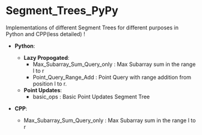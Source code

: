 # Segment_Trees_PyPy

Implementations of different Segment Trees for different purposes in Python and CPP(less detailed) !

- **Python**:
    - **Lazy Propogated**: 
        - Max_Subarray_Sum_Query_only : Max Subarray sum in the range l to r
        - Point_Query_Range_Add : Point Query with range addition from position l to r.
    - **Point Updates**:
        - basic_ops : Basic Point Updates Segment Tree

- **CPP**:
    - Max_Subarray_Sum_Query_only : Max Subarray sum in the range l to r

